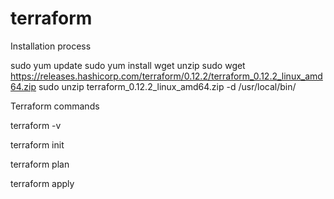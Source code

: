 # terraform

Installation process

sudo yum update
sudo yum install wget unzip
sudo wget https://releases.hashicorp.com/terraform/0.12.2/terraform_0.12.2_linux_amd64.zip
sudo unzip terraform_0.12.2_linux_amd64.zip -d /usr/local/bin/

Terraform commands 

terraform -v

terraform init

terraform plan

terraform apply
